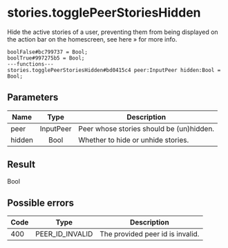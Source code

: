 # stories.togglePeerStoriesHidden
Hide the active stories of a user, preventing them from being displayed on the action bar on the homescreen, see here » for more info.

```
boolFalse#bc799737 = Bool;
boolTrue#997275b5 = Bool;
---functions---
stories.togglePeerStoriesHidden#bd0415c4 peer:InputPeer hidden:Bool = Bool;
```

## Parameters
| Name | Type | Description |
| ---- | :----: | ----------- |
| peer | InputPeer | Peer whose stories should be (un)hidden. |
| hidden | Bool | Whether to hide or unhide stories. |


## Result
Bool

## Possible errors
| Code | Type | Description |
| ---- | :----: | ----------- |
| 400 | PEER_ID_INVALID | The provided peer id is invalid. |

